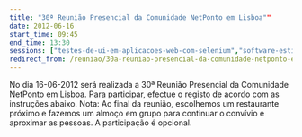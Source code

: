 ```yaml
---
title: "30ª Reunião Presencial da Comunidade NetPonto em Lisboa""
date: 2012-06-16
start_time: 09:45
end_time: 13:30
sessions: ["testes-de-ui-em-aplicacoes-web-com-selenium","software-estimation-a-step-closer-to-the-silver-bullet"]
redirect_from: /reuniao/30a-reuniao-presencial-da-comunidade-netponto-em-lisboa/
---
```

No dia 16-06-2012 será realizada a 30ª Reunião Presencial da Comunidade NetPonto em Lisboa. Para participar, efectue o registo de acordo com as instruções abaixo.
Nota: Ao final da reunião, escolhemos um restaurante próximo e fazemos um almoço em grupo para continuar o convívio e aproximar as pessoas. A participação é opcional.